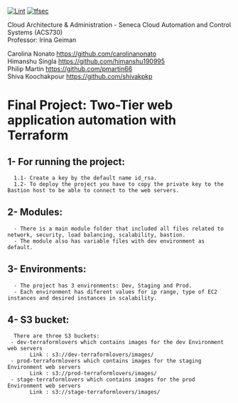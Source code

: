[![Lint](https://github.com/TerraformLovers13/ACSFinalProject/actions/workflows/tflint.yml/badge.svg)](https://github.com/TerraformLovers13/ACSFinalProject/actions/workflows/tflint.yml)
      [![tfsec](https://github.com/TerraformLovers13/ACSFinalProject/actions/workflows/tfsec.yml/badge.svg)](https://github.com/TerraformLovers13/ACSFinalProject/actions/workflows/tfsec.yml)

Cloud Architecture & Administration - Seneca
Cloud Automation and Control Systems (ACS730)  
Professor: Irina Geiman


Carolina Nonato https://github.com/carolinanonato   
Himanshu Singla  https://github.com/himanshu190995   
Philip Martin https://github.com/pmartin66   
Shiva Koochakpour https://github.com/shivakpkp   


# Final Project: Two-Tier web application automation with Terraform

   ## 1- For running the project:
      1.1- Create a key by the default name id_rsa. 
      1.2- To deploy the project you have to copy the private key to the Bastion host to be able to connect to the web servers.  
   ## 2- Modules:
      - There is a main module folder that included all files related to network, security, load balancing, scalability, bastion.
      - The module also has variable files with dev environment as default.
      
   ## 3- Environments:
      - The project has 3 environments: Dev, Staging and Prod.
      - Each environment has diferent values for ip range, type of EC2 instances and desired instances in scalability.
      
   ## 4- S3 bucket:
      There are three S3 buckets:
     - dev-terraformlovers which contains images for the dev Environment web servers   
           Link : s3://dev-terraformlovers/images/
     - prod-terraformlovers which contains images for the staging Environment web servers   
           Link : s3://prod-terraformlovers/images/
     - stage-terraformlovers which contains images for the prod Environment web servers   
           Link : s3://stage-terraformlovers/images/
            
